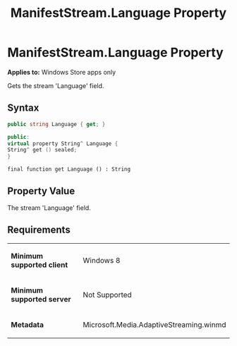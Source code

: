 ﻿---
title: ManifestStream.Language Property
TOCTitle: Language Property
ms:assetid: 59417067-492c-47c7-9cd7-ece2c5b0de5f
ms:mtpsurl: https://msdn.microsoft.com/en-us/library/JJ822738(v=VS.90)
ms:contentKeyID: 50079493
ms.date: 11/19/2012
mtps_version: v=VS.90
dev_langs:
- csharp
- c++
- jscript
---

# ManifestStream.Language Property

**Applies to:** Windows Store apps only

Gets the stream 'Language' field.

## Syntax

``` csharp
public string Language { get; }
```

``` c++
public:
virtual property String^ Language {
String^ get () sealed;
}
```

``` jscript
final function get Language () : String
```

## Property Value

The stream 'Language' field.

## Requirements

<table>
<colgroup>
<col style="width: 50%" />
<col style="width: 50%" />
</colgroup>
<tbody>
<tr class="odd">
<td><p><strong>Minimum supported client</strong></p></td>
<td><p>Windows 8</p></td>
</tr>
<tr class="even">
<td><p><strong>Minimum supported server</strong></p></td>
<td><p>Not Supported</p></td>
</tr>
<tr class="odd">
<td><p><strong>Metadata</strong></p></td>
<td><p>Microsoft.Media.AdaptiveStreaming.winmd</p></td>
</tr>
</tbody>
</table>

